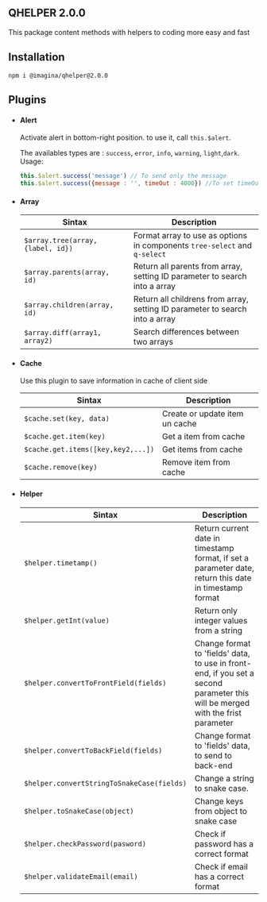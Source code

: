 ## QHELPER 2.0.0

This package content methods with helpers to coding more easy and fast 

## Installation

`` npm i @imagina/qhelper@2.0.0 ``

## Plugins
- #### Alert
    Activate alert in bottom-right position. to use it, call `this.$alert`.
    
    The availables types are : `success`, `error`, `info`, `warning`, `light`,`dark`. Usage:
    
    ```js
    this.$alert.success('message') // To send only the message
    this.$alert.success({message : '', timeOut : 4000}) //To set timeOut
    ```
    
- #### Array
  
  | Sintax | Description |
  | ------ | ----------- |
  | `$array.tree(array, {label, id})` | Format array to use as options in components `tree-select` and `q-select` |      
  | `$array.parents(array, id)` | Return all parents from array, setting ID parameter to search into a array |      
  | `$array.children(array, id)` | Return all childrens from array, setting ID parameter to search into a array |      
  | `$array.diff(array1, array2)` | Search differences between two arrays |           

- #### Cache
  
  Use this plugin to save information in cache of client side
  
  | Sintax | Description |
  | ------ | ----------- |
  | `$cache.set(key, data)` | Create or update item un cache |    
  | `$cache.get.item(key)` | Get a item from cache |    
  | `$cache.get.items([key,key2,...])` | Get items from cache|    
  | `$cache.remove(key)` | Remove item from cache |
        
- #### Helper
  
  | Sintax | Description |
  | ------ | ----------- |
  | `$helper.timetamp()` | Return current date in timestamp format, if set a parameter date, return this date in timestamp format |
  | `$helper.getInt(value)` | Return only integer values from a string |  
  | `$helper.convertToFrontField(fields)` | Change format to 'fields' data, to use in front-end, if you set a second parameter this will be merged with the frist parameter |  
  | `$helper.convertToBackField(fields)` | Change format to 'fields' data, to send to back-end |  
  | `$helper.convertStringToSnakeCase(fields)` | Change a string to snake case. |  
  | `$helper.toSnakeCase(object)` | Change keys from object to snake case |  
  | `$helper.checkPassword(pasword)` | Check if password has a correct format |  
  | `$helper.validateEmail(email)` | Check if email has a correct format |  
